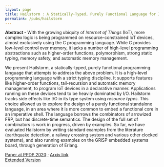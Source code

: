 ```yaml
---
layout: page
title: Hailstorm : A Statically-Typed, Purely Functional Language for IoT Applications
permalink: /pubs/hailstorm
---
```


**Abstract -** With the growing ubiquity of *Internet of Things* (IoT), more complex logic is being programmed on resource-constrained IoT devices, almost exclusively using the C programming language. While C provides low-level control over memory, it lacks a number of high-level programming abstractions such as higher-order functions, polymorphism, strong static typing, memory safety, and automatic memory management.

We present Hailstorm, a statically-typed, purely functional programming language that attempts to address the above problem. It is a high-level programming language 
with a strict typing discipline. It supports features like higher-order functions, tail-recursion and automatic memory management, to program IoT devices in 
a declarative manner. Applications running on these devices tend to be heavily dominated by I/O. Hailstorm tracks side effects like I/O in its type system using 
*resource types*. This choice allowed us to explore the design of a purely functional standalone language, in an area where it is more common to embed a functional core in an imperative shell. The language borrows the combinators of arrowized FRP, but has discrete-time semantics. The design of the full set of combinators is work in progress, driven by examples. So far, we have evaluated Hailstorm by writing standard examples from the literature (earthquake detection, a railway crossing system and various other clocked systems), and also running examples on the GRiSP embedded systems board, through generation of Erlang.

[Paper at PPDP 2020](https://abhiroop.github.io/pubs/hailstorm_ppdp.pdf) ; [Arxiv link](https://arxiv.org/abs/2105.13468)                
[Extended Version](https://abhiroop.github.io/pubs/hailstorm.pdf)

